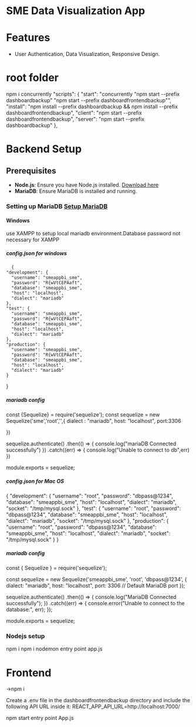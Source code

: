 # SME Data Visualization App

# Features
- User Authentication, Data Visualization, Responsive Design.


# root folder
  npm i concurrently
  "scripts": {
        "start": "concurrently \"npm start --prefix dashboardbackup\" \"npm start --prefix dashboardfrontendbackup\"",
        "install": "npm install --prefix dashboardbackup && npm install --prefix dashboardfrontendbackup",
        "client": "npm start --prefix dashboardfrontendbackup",
        "server": "npm start --prefix dashboardbackup"
    },


# Backend Setup

## Prerequisites
- **Node.js**: Ensure you have Node.js installed. [Download here](https://nodejs.org/)
- **MariaDB**: Ensure MariaDB is installed and running.

### Setting up MariaDB [Setup MariaDB](https://mariadb.org)
 #### Windows 
   use XAMPP to setup local mariadb environment.Database password not necessary for XAMPP

  ##### config.json for windows
      {
    "development": {
      "username": "smeappbi_sme",
      "password": "R{wVtCEPAaft",
      "database": "smeappbi_sme",
      "host": "localhost",
      "dialect": "mariadb"
    },
    "test": {
      "username": "smeappbi_sme",
      "password": "R{wVtCEPAaft",
      "database": "smeappbi_sme",
      "host": "localhost",
      "dialect": "mariadb"
    },
    "production": {
      "username": "smeappbi_sme",
      "password": "R{wVtCEPAaft",
      "database": "smeappbi_sme",
      "host": "localhost",
      "dialect": "mariadb"
    }
}




##### mariadb config
const {Sequelize} = require('sequelize');
const sequelize = new Sequelize('sme','root','',{
    dialect : "mariadb",
    host: "localhost",
    port:3306

})

sequelize.authenticate()
    .then(() => {
        console.log("mariaDB Connected successfully")
    })
    .catch((err) => {
        console.log("Unable to connect to db",err)
    })



module.exports = sequelize;





##### config.json for Mac OS
  {
  "development": {
    "username": "root",
    "password": "dbpass@1234",
    "database": "smeappbi_sme",
    "host": "localhost",
    "dialect": "mariadb",
    "socket": "/tmp/mysql.sock"
  },
  "test": {
    "username": "root",
    "password": "dbpass@1234",
    "database": "smeappbi_sme",
    "host": "localhost",
    "dialect": "mariadb",
    "socket": "/tmp/mysql.sock"
  },
  "production": {
    "username": "root",
    "password": "dbpass@1234",
    "database": "smeappbi_sme",
    "host": "localhost",
    "dialect": "mariadb",
    "socket": "/tmp/mysql.sock"
  }
}


##### mariadb config
  const { Sequelize } = require('sequelize');

const sequelize = new Sequelize('smeappbi_sme', 'root', 'dbpass@1234', {
    dialect: "mariadb",
    host: "localhost",
    port: 3306 // Default MariaDB port
});

sequelize.authenticate()
    .then(() => {
        console.log("MariaDB Connected successfully");
    })
    .catch((err) => {
        console.error("Unable to connect to the database:", err);
    });



module.exports = sequelize;




### Nodejs setup
  npm i
  npm i nodemon
  entry point app.js







    



# Frontend

->npm i

Create a .env file in the dashboardfrontendbackup directory and include the following API URL inside it:
  REACT_APP_API_URL=http://localhost:7000/

npm start
entry point App.js



 
 

